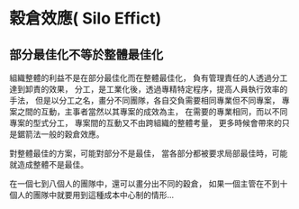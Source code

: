 # 穀倉效應( Silo Effict)
## 部分最佳化不等於整體最佳化

組織整體的利益不是在部分最佳化而在整體最佳化，
負有管理責任的人透過分工達到卸責的效果，
分工，是工業化後，透過專精特定程序，提高人員執行效率的手法，
但是以分工之名，畫分不同團隊，各自交負需要相同專業但不同專案，
專案之間的互動，主事者當然以其專案的成效為主，
在需要的專業相同，而以不同專案的型式分工，
專案間的互動又不由跨組織的整體考量，
更多時候會帶來的只是鋸箭法一般的穀倉效應。

對整體最佳的方案，可能對部分不是最佳，
當各部分都被要求局部最佳時，可能就造成整體不是最佳。

在一個七到八個人的團隊中，還可以畫分出不同的穀倉，
如果一個主管在不到十個人的團隊中就要用到這種成本中心制的情形...
